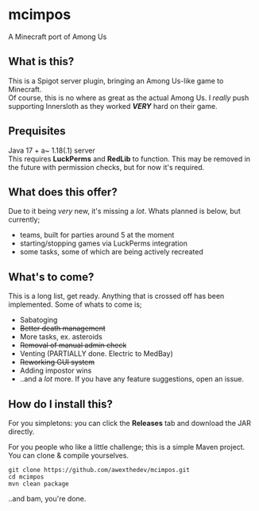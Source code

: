 # mcimpos
A Minecraft port of Among Us

## What is this?
This is a Spigot server plugin, bringing an Among Us-like game to Minecraft.  
Of course, this is no where as great as the actual Among Us. I *really* push supporting Innersloth as they worked _**VERY**_ hard on their game.

## Prequisites
Java 17 + a~ 1.18(.1) server  
This requires **LuckPerms** and **RedLib** to function. This may be removed in the future with permission checks, but for now it's required.  

## What does this offer?
Due to it being *very* new, it's missing a *lot*. Whats planned is below, but currently;
- teams, built for parties around 5 at the moment
- starting/stopping games via LuckPerms integration
- some tasks, some of which are being actively recreated

## What's to come?
This is a long list, get ready. Anything that is crossed off has been implemented.
Some of whats to come is;
- Sabatoging
- ~~Better death management~~
- More tasks, ex. asteroids
- ~~Removal of manual admin check~~
- Venting (PARTIALLY done. Electric to MedBay)
- ~~Reworking GUI system~~
- Adding impostor wins
- ..and a *lot* more. If you have any feature suggestions, open an issue.

## How do I install this?
For you simpletons: you can click the **Releases** tab and download the JAR directly.  
  
For you people who like a little challenge; this is a simple Maven project. You can clone & compile yourselves.  
```
git clone https://github.com/awexthedev/mcimpos.git
cd mcimpos
mvn clean package
```  
..and bam, you're done.
 

